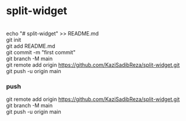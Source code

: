# split-widget
<br>echo "# split-widget" >> README.md
<br>
git init
<br>
git add README.md
<br>
git commit -m "first commit"
<br>
git branch -M main
<br>
git remote add origin https://github.com/KaziSadibReza/split-widget.git
<br>
git push -u origin main
<br>

### push
git remote add origin https://github.com/KaziSadibReza/split-widget.git
<br>
git branch -M main
<br>
git push -u origin main
